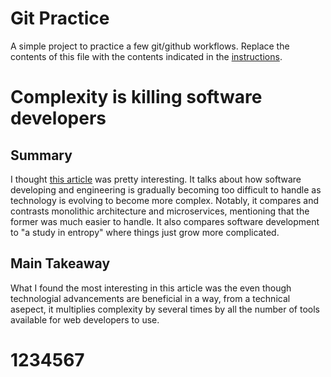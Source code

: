 # Git Practice
A simple project to practice a few git/github workflows.  Replace the contents of this file with the contents indicated in the [instructions](./instructions.md).

# Complexity is killing software developers

## Summary
I thought [this article](https://www.infoworld.com/article/3639050/complexity-is-killing-software-developers.html) was pretty interesting. It talks about how software developing and engineering is gradually becoming too difficult to handle as technology is evolving to become more complex. Notably, it compares and contrasts monolithic architecture and microservices, mentioning that the former was much easier to handle. It also compares software development to "a study in entropy" where things just grow more complicated.

## Main Takeaway
What I found the most interesting in this article was the even though technologial advancements are beneficial in a way, from a technical asepect, it multiplies complexity by several times by all the number of tools available for web developers to use.

# 1234567